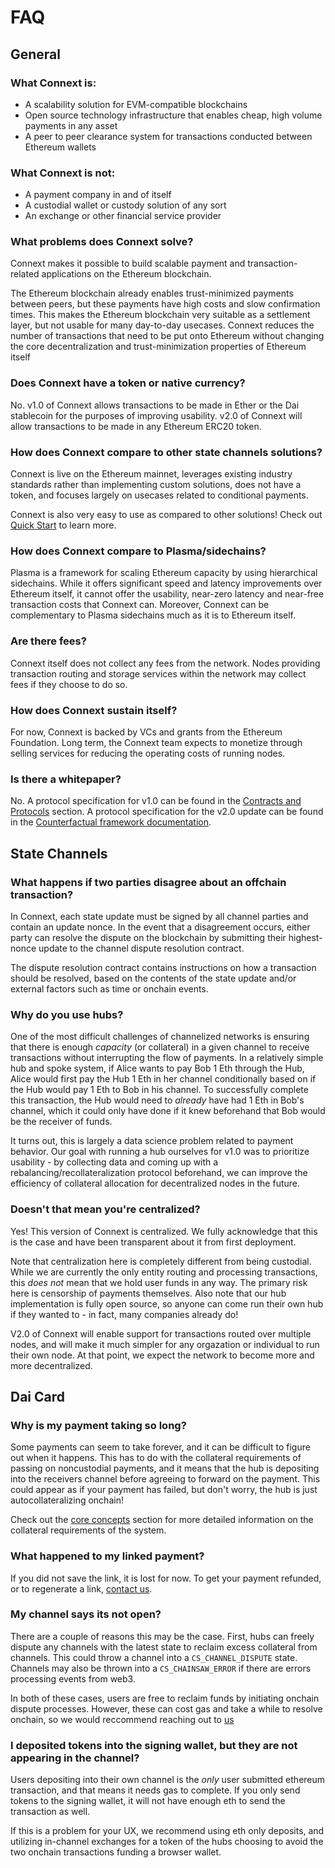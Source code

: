 # FAQ

## General

### What Connext is:
- A scalability solution for EVM-compatible blockchains
- Open source technology infrastructure that enables cheap, high volume payments in any asset
- A peer to peer clearance system for transactions conducted between Ethereum wallets

### What Connext is not:
- A payment company in and of itself
- A custodial wallet or custody solution of any sort
- An exchange or other financial service provider

### What problems does Connext solve?
Connext makes it possible to build scalable payment and transaction-related applications on the Ethereum blockchain. 

The Ethereum blockchain already enables trust-minimized payments between peers, but these payments have high costs and slow confirmation times. This makes the Ethereum blockchain very suitable as a settlement layer, but not usable for many day-to-day usecases. Connext reduces the number of transactions that need to be put onto Ethereum without changing the core decentralization and trust-minimization properties of Ethereum itself

### Does Connext have a token or native currency?
No. v1.0 of Connext allows transactions to be made in Ether or the Dai stablecoin for the purposes of improving usability. v2.0 of Connext will allow transactions to be made in any Ethereum ERC20 token.

### How does Connext compare to other state channels solutions?
Connext is live on the Ethereum mainnet, leverages existing industry standards rather than implementing custom solutions, does not have a token, and focuses largely on usecases related to conditional payments.

Connext is also very easy to use as compared to other solutions! Check out [Quick Start](../usage/gettingStarted.md) to learn more.

### How does Connext compare to Plasma/sidechains?
Plasma is a framework for scaling Ethereum capacity by using hierarchical sidechains. While it offers significant speed and latency improvements over Ethereum itself, it cannot offer the usability, near-zero latency and near-free transaction costs that Connext can. Moreover, Connext can be complementary to Plasma sidechains much as it is to Ethereum itself.

### Are there fees?
Connext itself does not collect any fees from the network. Nodes providing transaction routing and storage services within the network may collect fees if they choose to do so.

### How does Connext sustain itself?
For now, Connext is backed by VCs and grants from the Ethereum Foundation. Long term, the Connext team expects to monetize through selling services for reducing the operating costs of running nodes.

### Is there a whitepaper?
No. A protocol specification for v1.0 can be found in the [Contracts and Protocols](../develop/contracts.md) section. A protocol specification for the v2.0 update can be found in the [Counterfactual framework documentation](https://specs.counterfactual.com/en/latest/).

## State Channels

### What happens if two parties disagree about an offchain transaction?
In Connext, each state update must be signed by all channel parties and contain an update nonce. In the event that a disagreement occurs, either party can resolve the dispute on the blockchain by submitting their highest-nonce update to the channel dispute resolution contract.

The dispute resolution contract contains instructions on how a transaction should be resolved, based on the contents of the state update and/or external factors such as time or onchain events.

### Why do you use hubs?
One of the most difficult challenges of channelized networks is ensuring that there is enough *capacity* (or collateral) in a given channel to receive transactions without interrupting the flow of payments. In a relatively simple hub and spoke system, if Alice wants to pay Bob 1 Eth through the Hub, Alice would first pay the Hub 1 Eth in her channel conditionally based on if the Hub would pay 1 Eth to Bob in his channel. To successfully complete this transaction, the Hub would need to *already* have had 1 Eth in Bob's channel, which it could only have done if it knew beforehand that Bob would be the receiver of funds.

It turns out, this is largely a data science problem related to payment behavior. Our goal with running a hub ourselves for v1.0 was to prioritize usability - by collecting data and coming up with a rebalancing/recollateralization protocol beforehand, we can improve the efficiency of collateral allocation for decentralized nodes in the future.

### Doesn't that mean you're centralized?
Yes! This version of Connext is centralized. We fully acknowledge that this is the case and have been transparent about it from first deployment.

Note that centralization here is completely different from being custodial. While we are currently the only entity routing and processing transactions, this *does not* mean that we hold user funds in any way. The primary risk here is censorship of payments themselves. Also note that our hub implementation is fully open source, so anyone can come run their own hub if they wanted to - in fact, many companies already do!

V2.0 of Connext will enable support for transactions routed over multiple nodes, and will make it much simpler for any orgazation or individual to run their own node. At that point, we expect the network to become more and more decentralized.

## Dai Card

### Why is my payment taking so long?
Some payments can seem to take forever, and it can be difficult to figure out when it happens. This has to do with the collateral requirements of passing on noncustodial payments, and it means that the hub is depositing into the receivers channel before agreeing to forward on the payment. This could appear as if your payment has failed, but don't worry, the hub is just autocollateralizing onchain!

Check out the [core concepts](../usage/coreConcepts.md) section for more detailed information on the collateral requirements of the system.

### What happened to my linked payment?
If you did not save the link, it is lost for now. To get your payment refunded, or to regenerate a link, [contact us](https://discordapp.com/invite/yKkzZZm).

### My channel says its not open?
There are a couple of reasons this may be the case. First, hubs can freely dispute any channels with the latest state to reclaim excess collateral from channels. This could throw a channel into a `CS_CHANNEL_DISPUTE` state. Channels may also be thrown into a `CS_CHAINSAW_ERROR` if there are errors processing events from web3.

In both of these cases, users are free to reclaim funds by initiating onchain dispute processes. However, these can cost gas and take a while to resolve onchain, so we would reccommend reaching out to [us](https://discordapp.com/invite/yKkzZZm)

### I deposited tokens into the signing wallet, but they are not appearing in the channel?
Users depositing into their own channel is the *only* user submitted ethereum transaction, and that means it needs gas to complete. If you only send tokens to the signing wallet, it will not have enough eth to send the transaction as well. 

If this is a problem for your UX, we recommend using eth only deposits, and utilizing in-channel exchanges for a token of the hubs choosing to avoid the two onchain transactions funding a browser wallet.